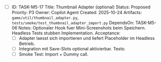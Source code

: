 - [ ] ID: TASK-M5-17
  Title: Thumbnail Adapter (optional)
  Status: Proposed
  Priority: P3
  Owner: Copilot Agent
  Created: 2025-10-24
  Artifacts: `game/util/thumbnail_adapter.py`, `tests/smoke/test_thumbnail_adapter_import.py`
  DependsOn: TASK-M5-06
  Notes:
  Optionaler Hook fuer Mini-Screenshots beim Speichern. Headless Tests stubben Implementation.
  Acceptance:
  - [ ] Adapter laesst sich importieren und liefert Placeholder im Headless Betrieb.
  - [ ] Integration mit Save-Slots optional aktivierbar.
  Tests:
  - [ ] Smoke Test: Import + Dummy call.
